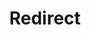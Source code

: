 ﻿---
layout: src/layouts/Redirect.astro
title: Redirect
redirect: https://yamldoc.liuyan.wang/docs/projects/variables/output-variables
pubDate:  2023-01-01
navSearch: false
navSitemap: false
navMenu: false
---
